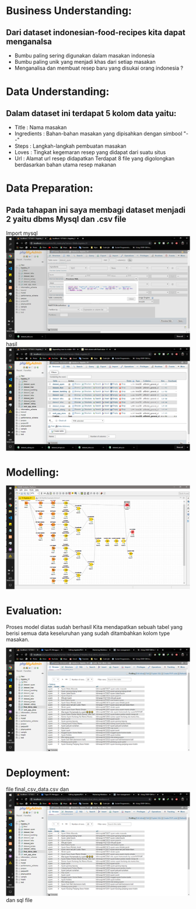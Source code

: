 # Business Understanding:
## Dari dataset indonesian-food-recipes kita dapat menganalsa
- Bumbu paling sering digunakan dalam masakan indonesia
- Bumbu paling unik yang menjadi khas dari setiap masakan
- Menganalisa dan membuat resep baru yang disukai orang indonesia ?

# Data Understanding:
## Dalam dataset ini terdapat 5 kolom data yaitu:
- Title : Nama masakan
- Ingredients : Bahan-bahan masakan yang dipisahkan dengan simbool "--"
- Steps : Langkah-langkah pembuatan masakan
- Loves : Tingkat kegemaran resep yang didapat dari suatu situs
- Url : Alamat url resep didapatkan
Terdapat 8 file yang digolongkan berdasarkan bahan utama resep makanan

# Data Preparation:
## Pada tahapan ini saya membagi dataset menjadi 2 yaitu dbms Mysql dan .csv file
Import mysql 
![Import](https://github.com/051mym/bigdata/blob/master/TM-01/dokumentasi/Screenshot(1).png)
hasil
![Hasil Import](https://github.com/051mym/bigdata/blob/master/TM-01/dokumentasi/Screenshot(2).png)


# Modelling:
![Model](https://github.com/051mym/bigdata/blob/master/TM-01/dokumentasi/Screenshot(3).png)

# Evaluation:
Proses model diatas sudah berhasil
Kita mendapatkan sebuah tabel yang berisi semua data keseluruhan yang sudah ditambahkan kolom type masakan.

![Berhasil](https://github.com/051mym/bigdata/blob/master/TM-01/dokumentasi/Screenshot(4).png)

# Deployment:
file final_csv_data.csv
dan ![Mysql](https://github.com/051mym/bigdata/blob/master/TM-01/dokumentasi/Screenshot(4).png)
dan sql file
